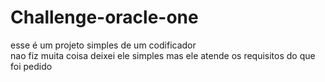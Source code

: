 # Challenge-oracle-one

esse é um projeto simples de um codificador<br>
nao fiz muita coisa deixei ele simples mas ele atende os requisitos do que foi pedido
<tr>
